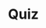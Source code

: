---
title: "Quiz"
pass_percentage: 70
type: "test"
questions:
  - id: "q1"
    text: "What is Meshery's primary purpose?"
    type: "single-answer"
    marks: 2
    options:
      - id: "a"
        text: "To provide database management solutions"
      - id: "b"
        text: "To facilitate collaborative design, operation, and management of cloud and cloud-native infrastructure"
        is_correct: true
      - id: "c"
        text: "To replace Kubernetes entirely"
      - id: "d"
        text: "To monitor application performance only"
  - id: "q2"
    text: "Which components are examples of Meshery's architectural components?"
    type: "multiple-answers"
    marks: 2
    options:
      - id: "a"
        text: "MeshSync"
        is_correct: true
      - id: "b"
        text: "Docker Engine"
      - id: "c"
        text: "Operator"
        is_correct: true
      - id: "d"
        text: "Broker"
        is_correct: true
  - id: "q3"
    text: "What do Meshery's logical components primarily help with?"
    type: "single-answer"
    marks: 2
    options:
      - id: "a"
        text: "Hardware provisioning"
      - id: "b"
        text: "Structuring the management process by providing a clear framework for configuration, operation, and collaboration"
        is_correct: true
      - id: "c"
        text: "Network security monitoring"
      - id: "d"
        text: "Database query optimization"
---